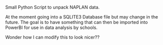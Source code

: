 Small Python Script to unpack NAPLAN data.

At the moment going into a SQLITE3 Database file but may change in the future.
The goal is to have something that can then be imported into PowerBI for use in data analysis by schools.

Wonder how I can modify this to look nicer??